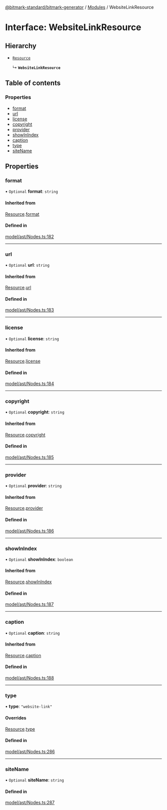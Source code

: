 [@bitmark-standard/bitmark-generator](../API.md) / [Modules](../modules.md) / WebsiteLinkResource

# Interface: WebsiteLinkResource

## Hierarchy

- [`Resource`](Resource.md)

  ↳ **`WebsiteLinkResource`**

## Table of contents

### Properties

- [format](WebsiteLinkResource.md#format)
- [url](WebsiteLinkResource.md#url)
- [license](WebsiteLinkResource.md#license)
- [copyright](WebsiteLinkResource.md#copyright)
- [provider](WebsiteLinkResource.md#provider)
- [showInIndex](WebsiteLinkResource.md#showInIndex)
- [caption](WebsiteLinkResource.md#caption)
- [type](WebsiteLinkResource.md#type)
- [siteName](WebsiteLinkResource.md#siteName)

## Properties

### format

• `Optional` **format**: `string`

#### Inherited from

[Resource](Resource.md).[format](Resource.md#format)

#### Defined in

[model/ast/Nodes.ts:182](https://github.com/getMoreBrain/bitmark-generator/blob/a7a40de/src/model/ast/Nodes.ts#L182)

___

### url

• `Optional` **url**: `string`

#### Inherited from

[Resource](Resource.md).[url](Resource.md#url)

#### Defined in

[model/ast/Nodes.ts:183](https://github.com/getMoreBrain/bitmark-generator/blob/a7a40de/src/model/ast/Nodes.ts#L183)

___

### license

• `Optional` **license**: `string`

#### Inherited from

[Resource](Resource.md).[license](Resource.md#license)

#### Defined in

[model/ast/Nodes.ts:184](https://github.com/getMoreBrain/bitmark-generator/blob/a7a40de/src/model/ast/Nodes.ts#L184)

___

### copyright

• `Optional` **copyright**: `string`

#### Inherited from

[Resource](Resource.md).[copyright](Resource.md#copyright)

#### Defined in

[model/ast/Nodes.ts:185](https://github.com/getMoreBrain/bitmark-generator/blob/a7a40de/src/model/ast/Nodes.ts#L185)

___

### provider

• `Optional` **provider**: `string`

#### Inherited from

[Resource](Resource.md).[provider](Resource.md#provider)

#### Defined in

[model/ast/Nodes.ts:186](https://github.com/getMoreBrain/bitmark-generator/blob/a7a40de/src/model/ast/Nodes.ts#L186)

___

### showInIndex

• `Optional` **showInIndex**: `boolean`

#### Inherited from

[Resource](Resource.md).[showInIndex](Resource.md#showInIndex)

#### Defined in

[model/ast/Nodes.ts:187](https://github.com/getMoreBrain/bitmark-generator/blob/a7a40de/src/model/ast/Nodes.ts#L187)

___

### caption

• `Optional` **caption**: `string`

#### Inherited from

[Resource](Resource.md).[caption](Resource.md#caption)

#### Defined in

[model/ast/Nodes.ts:188](https://github.com/getMoreBrain/bitmark-generator/blob/a7a40de/src/model/ast/Nodes.ts#L188)

___

### type

• **type**: ``"website-link"``

#### Overrides

[Resource](Resource.md).[type](Resource.md#type)

#### Defined in

[model/ast/Nodes.ts:286](https://github.com/getMoreBrain/bitmark-generator/blob/a7a40de/src/model/ast/Nodes.ts#L286)

___

### siteName

• `Optional` **siteName**: `string`

#### Defined in

[model/ast/Nodes.ts:287](https://github.com/getMoreBrain/bitmark-generator/blob/a7a40de/src/model/ast/Nodes.ts#L287)
